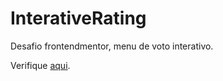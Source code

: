 # InterativeRating
Desafio frontendmentor, menu de voto interativo.

Verifique <a href="https://arcfives.github.io/InterativeRating/">aqui</a>.
